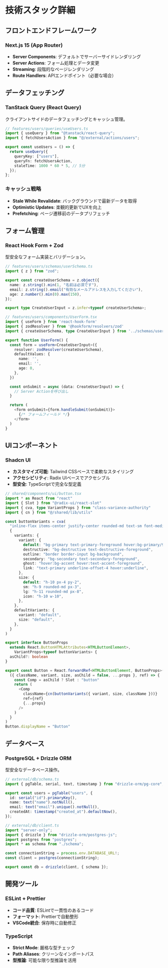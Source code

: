# 技術スタック詳細

## フロントエンドフレームワーク

### Next.js 15 (App Router)

- **Server Components**: デフォルトでサーバーサイドレンダリング
- **Server Actions**: フォーム処理とデータ変更
- **Streaming**: 段階的なページレンダリング
- **Route Handlers**: APIエンドポイント（必要な場合）

## データフェッチング

### TanStack Query (React Query)

クライアントサイドのデータフェッチングとキャッシュ管理。

```typescript
// features/users/queries/useUsers.ts
import { useQuery } from "@tanstack/react-query";
import { fetchUsersAction } from "@/external/actions/users";

export const useUsers = () => {
  return useQuery({
    queryKey: ["users"],
    queryFn: fetchUsersAction,
    staleTime: 1000 * 60 * 5, // 5分
  });
};
```

### キャッシュ戦略

- **Stale While Revalidate**: バックグラウンドで最新データを取得
- **Optimistic Updates**: 楽観的更新でUXを向上
- **Prefetching**: ページ遷移前のデータプリフェッチ

## フォーム管理

### React Hook Form + Zod

型安全なフォーム実装とバリデーション。

```typescript
// features/users/schemas/userSchema.ts
import { z } from "zod";

export const createUserSchema = z.object({
  name: z.string().min(1, "名前は必須です"),
  email: z.string().email("有効なメールアドレスを入力してください"),
  age: z.number().min(0).max(150),
});

export type CreateUserInput = z.infer<typeof createUserSchema>;
```

```typescript
// features/users/components/UserForm.tsx
import { useForm } from 'react-hook-form'
import { zodResolver } from '@hookform/resolvers/zod'
import { createUserSchema, type CreateUserInput } from '../schemas/userSchema'

export function UserForm() {
  const form = useForm<CreateUserInput>({
    resolver: zodResolver(createUserSchema),
    defaultValues: {
      name: '',
      email: '',
      age: 0,
    },
  })

  const onSubmit = async (data: CreateUserInput) => {
    // Server Actionを呼び出し
  }

  return (
    <form onSubmit={form.handleSubmit(onSubmit)}>
      {/* フォームフィールド */}
    </form>
  )
}
```

## UIコンポーネント

### Shadcn UI

- **カスタマイズ可能**: Tailwind CSSベースで柔軟なスタイリング
- **アクセシビリティ**: Radix UIベースでアクセシブル
- **型安全**: TypeScriptで完全な型定義

```typescript
// shared/components/ui/button.tsx
import * as React from "react"
import { Slot } from "@radix-ui/react-slot"
import { cva, type VariantProps } from "class-variance-authority"
import { cn } from "@/shared/lib/utils"

const buttonVariants = cva(
  "inline-flex items-center justify-center rounded-md text-sm font-medium",
  {
    variants: {
      variant: {
        default: "bg-primary text-primary-foreground hover:bg-primary/90",
        destructive: "bg-destructive text-destructive-foreground",
        outline: "border border-input bg-background",
        secondary: "bg-secondary text-secondary-foreground",
        ghost: "hover:bg-accent hover:text-accent-foreground",
        link: "text-primary underline-offset-4 hover:underline",
      },
      size: {
        default: "h-10 px-4 py-2",
        sm: "h-9 rounded-md px-3",
        lg: "h-11 rounded-md px-8",
        icon: "h-10 w-10",
      },
    },
    defaultVariants: {
      variant: "default",
      size: "default",
    },
  }
)

export interface ButtonProps
  extends React.ButtonHTMLAttributes<HTMLButtonElement>,
    VariantProps<typeof buttonVariants> {
  asChild?: boolean
}

export const Button = React.forwardRef<HTMLButtonElement, ButtonProps>(
  ({ className, variant, size, asChild = false, ...props }, ref) => {
    const Comp = asChild ? Slot : "button"
    return (
      <Comp
        className={cn(buttonVariants({ variant, size, className }))}
        ref={ref}
        {...props}
      />
    )
  }
)
Button.displayName = "Button"
```

## データベース

### PostgreSQL + Drizzle ORM

型安全なデータベース操作。

```typescript
// external/db/schema.ts
import { pgTable, serial, text, timestamp } from "drizzle-orm/pg-core";

export const users = pgTable("users", {
  id: serial("id").primaryKey(),
  name: text("name").notNull(),
  email: text("email").unique().notNull(),
  createdAt: timestamp("created_at").defaultNow(),
});

// external/db/client.ts
import "server-only";
import { drizzle } from "drizzle-orm/postgres-js";
import postgres from "postgres";
import * as schema from "./schema";

const connectionString = process.env.DATABASE_URL!;
const client = postgres(connectionString);

export const db = drizzle(client, { schema });
```

## 開発ツール

### ESLint + Prettier

- **コード品質**: ESLintで一貫性のあるコード
- **フォーマット**: Prettierで自動整形
- **VSCode統合**: 保存時に自動修正

### TypeScript

- **Strict Mode**: 厳格な型チェック
- **Path Aliases**: クリーンなインポートパス
- **型推論**: 可能な限り型推論を活用
